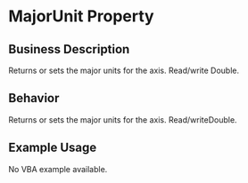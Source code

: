 # MajorUnit Property

## Business Description
Returns or sets the major units for the axis. Read/write Double.

## Behavior
Returns or sets the major units for the axis. Read/writeDouble.

## Example Usage
No VBA example available.